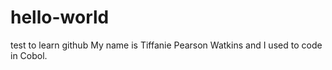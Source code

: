 # hello-world
test to learn github
My name is Tiffanie Pearson Watkins and I used to code in Cobol.
